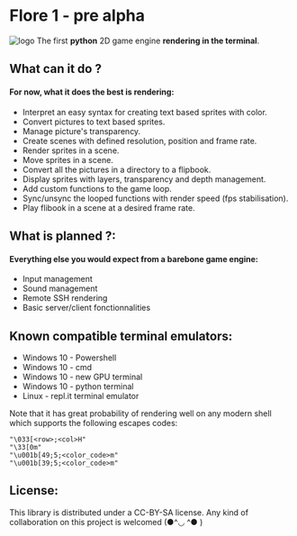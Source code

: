 
# Flore 1 - pre alpha
![logo](https://imgur.com/FQusSQT.png)
 The first **python** 2D game engine **rendering in the terminal**.

## What can it do ?
#### For now, what it does the best is rendering:
 -   Interpret an easy syntax for creating text based sprites with color.
 -   Convert pictures to text based sprites.
 -   Manage picture's transparency.
 -   Create scenes with defined resolution, position and frame rate.
 -   Render sprites in a scene.
 -   Move sprites in a scene.
 -   Convert all the pictures in a directory to a flipbook.
 -   Display sprites with layers, transparency and depth management.
 -   Add custom functions to the game loop.
 -   Sync/unsync the looped functions with render speed (fps stabilisation).
 -  Play flibook in a scene at a desired frame rate. 

## What is planned ?:
#### Everything else you would expect from a barebone game engine:
 - Input management
 - Sound management
 - Remote SSH rendering
 - Basic server/client fonctionnalities


## Known compatible terminal emulators:
 - Windows 10 - Powershell
 - Windows 10 - cmd
 - Windows 10 - new GPU terminal
 - Windows 10 - python terminal
 - Linux - repl.it terminal emulator
 
 Note that it has great probability of rendering well on any modern shell which supports the following escapes codes:
 

    "\033[<row>;<col>H"
    "\33[0m"
    "\u001b[49;5;<color_code>m"
    "\u001b[39;5;<color_code>m"
  
## License:
This library is distributed under a CC-BY-SA license.
Any kind of collaboration on this project is welcomed  (●^◡ ^● )

